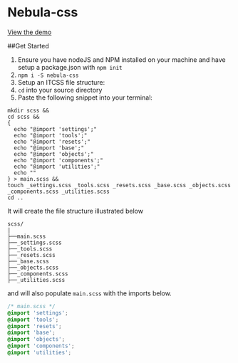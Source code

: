 # Nebula-css


[View the demo](http://rbrtsmith.com/nebula-css/demo/)


##Get Started
1. Ensure you have nodeJS and NPM installed on your machine and have setup a package.json with `npm init`
2. `npm i -S nebula-css`
3. Setup an ITCSS file structure:
  1. `cd` into your source directory
  2. Paste the following snippet into your terminal:
  ```
  mkdir scss &&
  cd scss &&
  {
    echo "@import 'settings';"
    echo "@import 'tools';"
    echo "@import 'resets';"
    echo "@import 'base';"
    echo "@import 'objects';"
    echo "@import 'components';"
    echo "@import 'utilities';"
    echo ""
  } > main.scss &&
  touch _settings.scss _tools.scss _resets.scss _base.scss _objects.scss _components.scss _utilities.scss
  cd ..
  ```
  It will create the file structure illustrated below
  ```
  scss/
  |
  ├──main.scss
  ├──_settings.scss
  ├──_tools.scss
  ├──_resets.scss
  ├──_base.scss
  ├──_objects.scss
  ├──_components.scss
  ├──_utilities.scss
  ```
  and will also populate `main.scss` with the imports below.
  ```scss
  /* main.scss */
  @import 'settings';
  @import 'tools';
  @import 'resets';
  @import 'base';
  @import 'objects';
  @import 'components';
  @import 'utilities';
  ```
